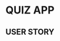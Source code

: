 # QUIZ APP

## USER STORY

<!-- Notes to self:

+ Activity 20-22 for Local Storage reference (week 04)



 -->
